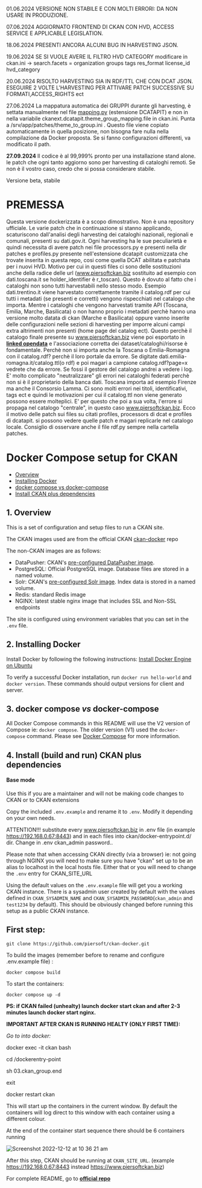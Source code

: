 01.06.2024 VERSIONE NON STABILE E CON MOLTI ERRORI: DA NON USARE IN PRODUZIONE. 

07.06.2024 AGGIORNATO FRONTEND DI CKAN CON HVD, ACCESS SERVICE E APPLICABLE LEGISLATION. 

18.06.2024 PRESENTI ANCORA ALCUNI BUG IN HARVESTING JSON. 

19.06.2024 SE SI VUOLE AVERE IL FILTRO HVD CATEGORY modificare in ckan.ini -> search.facets = organization groups tags res_format license_id hvd_category

20.06.2024 RISOLTO HARVESTING SIA IN RDF/TTL CHE CON DCAT JSON. ESEGUIRE 2 VOLTE L'HARVESTING PER ATTIVARE PATCH SUCCESSIVE SU FORMATI,ACCESS_RIGHTS ect

27.06.2024 La mappatura automatica dei GRUPPI durante gli harvesting, è settata manualmente nel file [mapping.py](https://github.com/piersoft/ckan-docker/blob/master/ckan/patches/ckanext-dcatapit/ckanext/dcatapit/mapping.py) (estensione DCATAPIT) e non in nella variabile ckanext.dcatapit.theme_group_mapping.file in ckan.ini. Punta a /srv/app/patches/theme_to_group.ini . Questo file viene copiato automaticamente in quella posizione, non bisogna fare nulla nella compilazione da Docker proposta. Se si fanno configurazioni differenti, va modificato il path.

**27.09.2024** Il codice è al 99,999% pronto per una installazione stand alone. le patch che ogni tanto aggiorno sono per harvesting di cataloghi remoti. Se non è il vostro caso, credo che si possa considerare stabile.

Versione beta, stabile



# PREMESSA
Questa versione dockerizzata è a scopo dimostrativo. Non è una repository ufficiale. Le varie patch che in continuazione si stanno applicando, scaturiscono dall'analisi degli harvesting dei cataloghi nazionali, regionali e comunali, presenti su dati.gov.it. Ogni harvesting ha le sue peculiarietà e quindi necessita di avere patch nei file processors.py e presenti nella dir patches e profiles.py presente nell'estensione dcatapit customizzata che trovate inserita in questa repo, cosi come quella DCAT abilitata e patchata per i nuovi HVD.
Motivo per cui in questi files ci sono delle sostituzioni anche della radice delle url (www.piersoftckan.biz sostituito ad esempio con dati.toscana.it se holder_identifier è r_toscan).
Questo è dovuto al fatto che i cataloghi non sono tutti harvestabili nello stesso modo. Esempio dati.trentino.it viene harvestato correttamente tramite il catalog.rdf per cui tutti i metadati (se presenti e corretti) vengono rispecchiati nel catalogo che importa. Mentre i cataloghi che vengono harvestati tramite API (Toscana, Emilia, Marche, Basilicata) o non hanno proprio i metadati perchè hanno una versione molto datata di ckan (Marche e Basilicata) oppure vanno inserite delle configurazioni nelle sezioni di harvesting per imporre alcuni campi extra altrimenti non presenti (home page del catalog ect). Questo perchè il catalogo finale presente su www.piersoftckan.biz viene poi esportato in [__linked opendata__](https://www.piersoftckan.biz/sparql) e l'associazione corretta dei dataset/cataloghi/risorse è fondamentale. 
Perchè non si importa anche la Toscana o Emilia-Romagna con il catalog.rdf? perchè il loro portale da errore. Se digitate dati.emilia-romagna.it/catalog.ttl(o rdf) e poi magari a campione catalog.rdf?page=x vedrete che da errore. Se fossi il gestore del catalogo andrei a vedere i log. E' molto complicato "neutralizzare" gli errori nei cataloghi federati perchè non si è il proprietario della banca dati. Toscana importa ad esempio Firenze ma anche il Consorsio Lamma. Ci sono molti errori nei titoli, identificativi, tags ect e quindi le motivazioni per cui il catalog.ttl non viene generato possono essere molteplici. E' per questo che poi a sua volta, l'errore si propaga nel catalogo "centrale", in questo caso www.piersoftckan.biz. Ecco il motivo delle patch sui files su citati profiles, processors di dcat e profiles di dcatapit. si possono vedere quelle patch e magari replicarle nel catalogo locale. Consiglio di osservare anche il file rdf.py sempre nella cartella patches.


# Docker Compose setup for CKAN


* [Overview](#overview)
* [Installing Docker](#installing-docker)
* [docker compose vs docker-compose](#docker-compose-vs-docker-compose)
* [Install CKAN plus dependencies](#install-ckan-plus-dependencies)



## 1.  Overview

This is a set of configuration and setup files to run a CKAN site.

The CKAN images used are from the official CKAN [ckan-docker](https://github.com/ckan/ckan-docker-base) repo

The non-CKAN images are as follows:

* DataPusher: CKAN's [pre-configured DataPusher image](https://github.com/ckan/ckan-base/tree/main/datapusher).
* PostgreSQL: Official PostgreSQL image. Database files are stored in a named volume.
* Solr: CKAN's [pre-configured Solr image](https://github.com/ckan/ckan-solr). Index data is stored in a named volume.
* Redis: standard Redis image
* NGINX: latest stable nginx image that includes SSL and Non-SSL endpoints

The site is configured using environment variables that you can set in the `.env` file.

## 2.  Installing Docker

Install Docker by following the following instructions: [Install Docker Engine on Ubuntu](https://docs.docker.com/engine/install/ubuntu/)

To verify a successful Docker installation, run `docker run hello-world` and `docker version`. These commands should output 
versions for client and server.

## 3.  docker compose *vs* docker-compose

All Docker Compose commands in this README will use the V2 version of Compose ie: `docker compose`. The older version (V1) 
used the `docker-compose` command. Please see [Docker Compose](https://docs.docker.com/compose/compose-v2/) for
more information.

## 4.  Install (build and run) CKAN plus dependencies

#### Base mode

Use this if you are a maintainer and will not be making code changes to CKAN or to CKAN extensions

Copy the included `.env.example` and rename it to `.env`. Modify it depending on your own needs.

ATTENTION!!! substitute every www.piersoftckan.biz in .env file (in example https://192.168.0.67:8443) and in each files into ckan/docker-entrypoint.d/ dir. Change in .env ckan_admin password..

Please note that when accessing CKAN directly (via a browser) ie: not going through NGINX you will need to make sure you have "ckan" set up
to be an alias to localhost in the local hosts file. Either that or you will need to change the `.env` entry for CKAN_SITE_URL

Using the default values on the `.env.example` file will get you a working CKAN instance. There is a sysadmin user created by default with the values defined in `CKAN_SYSADMIN_NAME` and `CKAN_SYSADMIN_PASSWORD`(`ckan_admin` and `test1234` by default). This should be obviously changed before running this setup as a public CKAN instance.


## First step: 

	git clone https://github.com/piersoft/ckan-docker.git

To build the images (remember before to rename and configure .env.example file) :

	docker compose build

To start the containers:

	docker compose up -d



**PS: if CKAN failed (unhealty) launch docker start ckan and after 2-3 minutes launch docker start nginx.**

**IMPORTANT AFTER CKAN IS RUNNING HEALTY (ONLY FIRST TIME):**

*Go to into docker:*

docker exec -it ckan bash 

cd /dockerentry-point 

sh 03.ckan_group.end

exit

docker restart ckan


This will start up the containers in the current window. By default the containers will log direct to this window with each container
using a different colour. 

At the end of the container start sequence there should be 6 containers running

![Screenshot 2022-12-12 at 10 36 21 am](https://user-images.githubusercontent.com/54408245/207012236-f9571baa-4d99-4ffe-bd93-30b11c4829e0.png)

After this step, CKAN should be running at `CKAN_SITE_URL`. (example https://192.168.0.67:8443 instead https://www.piersoftckan.biz)

For complete README, go to [__official repo__](https://github.com/ckan/ckan-docker)
